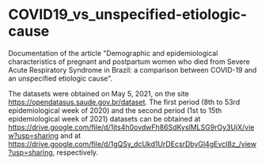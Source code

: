 # COVID19_vs_unspecified-etiologic-cause
Documentation of the article "Demographic and epidemiological characteristics of pregnant and postpartum women who died from Severe Acute Respiratory Syndrome in Brazil: a comparison between COVID-19 and an unspecified etiologic cause".

The datasets were obtained on May 5, 2021, on the site https://opendatasus.saude.gov.br/dataset. 
The first period (8th to 53rd epidemiological week of 2020) and the second period (1st to 15th epidemiological week of 2021) datasets can be obtained at https://drive.google.com/file/d/1jts4h0ovdwFh86SdKyslMLSG9rOy3UjX/view?usp=sharing and at https://drive.google.com/file/d/1gQSy_dcUkd1UrDEcsrDbyGl4gEvcI8z_/view?usp=sharing, respectively.

